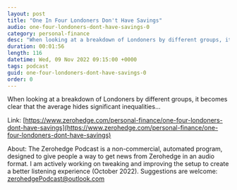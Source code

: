```yaml
---
layout: post
title: "One In Four Londoners Don't Have Savings"
audio: one-four-londoners-dont-have-savings-0
category: personal-finance
desc: "When looking at a breakdown of Londoners by different groups, it becomes clear that the average hides significant inequalities..."
duration: 00:01:56
length: 116
datetime: Wed, 09 Nov 2022 09:15:00 +0000
tags: podcast
guid: one-four-londoners-dont-have-savings-0
order: 0
---
```

When looking at a breakdown of Londoners by different groups, it becomes clear that the average hides significant inequalities...

Link: [https://www.zerohedge.com/personal-finance/one-four-londoners-dont-have-savings](https://www.zerohedge.com/personal-finance/one-four-londoners-dont-have-savings)

About: The Zerohedge Podcast is a non-commercial, automated program, designed to give people a way to get news from Zerohedge in an audio format.  I am actively working on tweaking and improving the setup to create a better listening experience (October 2022).  Suggestions are welcome: [zerohedgePodcast@outlook.com](mailto:zerohedgePodcast@outlook.com)